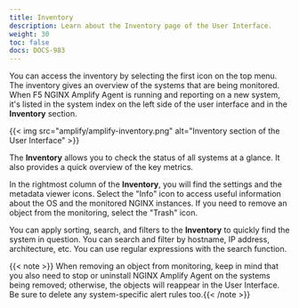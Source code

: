 ```yaml
---
title: Inventory
description: Learn about the Inventory page of the User Interface.
weight: 30
toc: false
docs: DOCS-983
---
```


You can access the inventory by selecting the first icon on the top menu. The inventory gives an overview of the systems that are being monitored. When F5 NGINX Amplify Agent is running and reporting on a new system, it's listed in the system index on the left side of the user interface and in the **Inventory** section.

{{< img src="amplify/amplify-inventory.png" alt="Inventory section of the User Interface" >}}

The **Inventory** allows you to check the status of all systems at a glance. It also provides a quick overview of the key metrics.

In the rightmost column of the **Inventory**, you will find the settings and the metadata viewer icons. Select the "Info" icon to access useful information about the OS and the monitored NGINX instances. If you need to remove an object from the monitoring, select the "Trash" icon.

You can apply sorting, search, and filters to the **Inventory** to quickly find the system in question. You can search and filter by hostname, IP address, architecture, etc. You can use regular expressions with the search function.

{{< note >}} When removing an object from monitoring, keep in mind that you also need to stop or uninstall NGINX Amplify Agent on the systems being removed; otherwise, the objects will reappear in the User Interface. Be sure to delete any system-specific alert rules too.{{< /note >}}